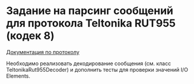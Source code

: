 # Задание на парсинг сообщений для протокола Teltonika RUT955 (кодек 8)

[Документация по протоколу](https://wiki.teltonika.lt/view/RUT955_Protocols)

Необходимо реализовать декодирование сообщения (см. класс TeltonikaRut955Decoder) 
и дополнить тесты для проверки значений I/O Elements.
